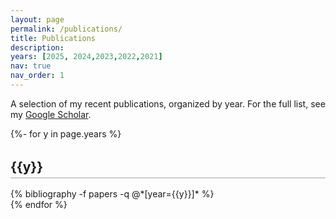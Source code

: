 ```yaml
---
layout: page
permalink: /publications/
title: Publications
description: 
years: [2025, 2024,2023,2022,2021]
nav: true
nav_order: 1
---
```


A selection of my recent publications, organized by year. For the full list, see my [Google Scholar](https://scholar.google.com/citations?user=AkEXTbIAAAAJ&hl=en).

<style>
/* Year heading styling */
h2.year {
  border-bottom: 2px solid #ccc;
  padding-bottom: 0.25rem; /* underline snug under text */
  margin-bottom: 1rem;     /* gap before first pub */
  margin-top: 2rem;        /* gap above each year block */
}

/* Add spacing between publication entries */
.publications li {
  margin-bottom: 0.75rem;  /* vertical gap between items */
  line-height: 1.5;        /* better readability */
}
</style>

<div class="publications mt-4">
{%- for y in page.years %}
  <h2 class="year">{{y}}</h2>
  <div class="mb-4">
    {% bibliography -f papers -q @*[year={{y}}]* %}
  </div>
{% endfor %}
</div>
